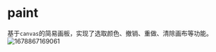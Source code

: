 # paint

基于`canvas`的简易画板，实现了选取颜色、撤销、重做、清除画布等功能。
![1678867169061](https://user-images.githubusercontent.com/30379665/225244287-4b15adc4-c225-4b0d-b95a-e4521cdad677.png)
